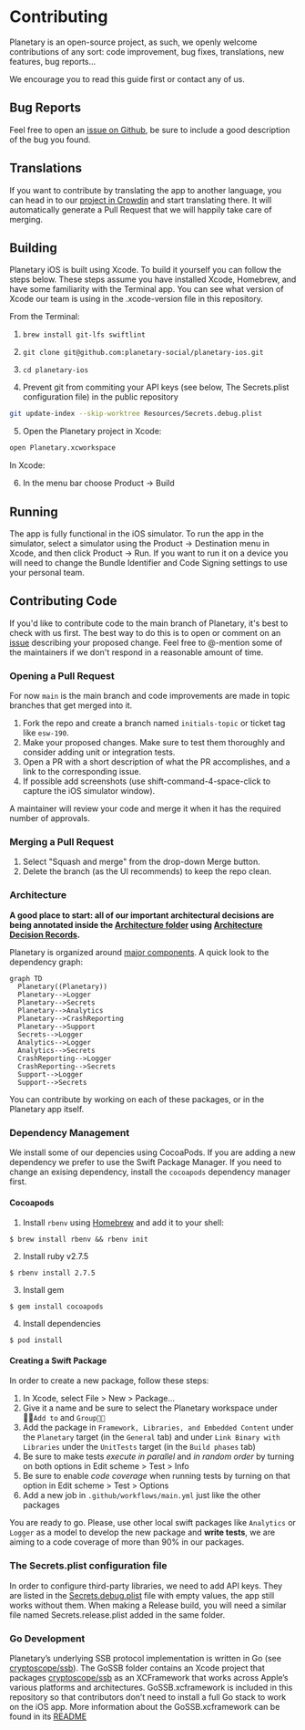 # Contributing

Planetary is an open-source project, as such, we openly welcome contributions of any sort: code improvement, bug fixes, translations, new features, bug reports...

We encourage you to read this guide first or contact any of us.

## Bug Reports

Feel free to open an [issue on Github](https://github.com/planetary-social/planetary-ios/issues), be sure to include a good description of the bug you found.

## Translations

If you want to contribute by translating the app to another language, you can head in to our [project in Crowdin](https://crowdin.com/project/planetary) and start translating there. It will automatically generate a Pull Request that we will happily take care of merging.

## Building

Planetary iOS is built using Xcode. To build it yourself you can follow the steps below. These steps assume you have installed Xcode, Homebrew, and have some familiarity with the Terminal app. You can see what version of Xcode our team is using in the .xcode-version file in this repository.

From the Terminal: 

1. `brew install git-lfs swiftlint`

2. `git clone git@github.com:planetary-social/planetary-ios.git`

3. `cd planetary-ios`

4. Prevent git from commiting your API keys (see below, The Secrets.plist configuration file) in the public repository

```sh
git update-index --skip-worktree Resources/Secrets.debug.plist
```

5. Open the Planetary project in Xcode:

```sh
open Planetary.xcworkspace
```

In Xcode:

6. In the menu bar choose Product -> Build

## Running

The app is fully functional in the iOS simulator. To run the app in the simulator, select a simulator using the Product -> Destination menu in Xcode, and then click Product -> Run.  If you want to run it on a device you will need to change the Bundle Identifier and Code Signing settings to use your personal team.

## Contributing Code

If you'd like to contribute code to the main branch of Planetary, it's best to check with us first. The best way to do this is to open or comment on an [issue](https://github.com/planetary-social/planetary-ios/issues) describing your proposed change. Feel free to @-mention some of the maintainers if we don't respond in a reasonable amount of time.

### Opening a Pull Request

For now `main` is the main branch and code improvements are made in topic branches that get merged into it.

1. Fork the repo and create a branch named `initials-topic` or ticket tag like `esw-190`.
2. Make your proposed changes. Make sure to test them thoroughly and consider adding unit or integration tests.
3. Open a PR with a short description of what the PR accomplishes, and a link to the corresponding issue.
4. If possible add screenshots (use shift-command-4-space-click to capture the iOS simulator window).

A maintainer will review your code and merge it when it has the required number of approvals.

### Merging a Pull Request

1. Select "Squash and merge" from the drop-down Merge button.
2. Delete the branch (as the UI recommends) to keep the repo clean.

### Architecture

**A good place to start: all of our important architectural decisions are being annotated inside the [Architecture folder](Architecture/) using [Architecture Decision Records](http://thinkrelevance.com/blog/2011/11/15/documenting-architecture-decisions).**

Planetary is organized around [major components](https://developer.apple.com/documentation/swift_packages/organizing_your_code_with_local_packages). A quick look to the dependency graph:

```mermaid
graph TD
  Planetary((Planetary))
  Planetary-->Logger
  Planetary-->Secrets
  Planetary-->Analytics
  Planetary-->CrashReporting
  Planetary-->Support
  Secrets-->Logger
  Analytics-->Logger
  Analytics-->Secrets
  CrashReporting-->Logger
  CrashReporting-->Secrets
  Support-->Logger
  Support-->Secrets
```

You can contribute by working on each of these packages, or in the Planetary app itself.

### Dependency Management

We install some of our depencies using CocoaPods. If you are adding a new dependency we prefer to use the Swift Package Manager. If you need to change an exising dependency, install the `cocoapods` dependency manager first. 

#### Cocoapods

1. Install `rbenv` using [Homebrew](https://brew.sh/) and add it to your shell: 

```
$ brew install rbenv && rbenv init
```

2. Install ruby v2.7.5

```
$ rbenv install 2.7.5
```

3. Install gem

```
$ gem install cocoapods
```

4. Install dependencies

```
$ pod install
```

#### Creating a Swift Package

In order to create a new package, follow these steps:

1. In Xcode, select File > New > Package...
2. Give it a name and be sure to select the Planetary workspace under `Add to` and `Group`
3. Add the package in `Framework, Libraries, and Embedded Content` under the `Planetary` target (in the `General` tab) and under `Link Binary with Libraries` under the `UnitTests` target (in the `Build phases` tab)
4. Be sure to make tests _execute in parallel_ and _in random order_ by turning on both options in Edit scheme > Test > Info
5. Be sure to enable _code coverage_ when running tests by turning on that option in Edit scheme > Test > Options
6. Add a new job in `.github/workflows/main.yml` just like the other packages

You are ready to go. Please, use other local swift packages like `Analytics` or `Logger` as a model to develop the new package and **write tests**, we are aiming to a code coverage of more than 90% in our packages.

### The Secrets.plist configuration file

In order to configure third-party libraries, we need to add API keys. They are listed in the [Secrets.debug.plist](Resources/Secrets.debug.plist) file with empty values, the app still works without them. When making a Release build, you will need a similar file named Secrets.release.plist added in the same folder.

### Go Development

Planetary’s underlying SSB protocol implementation is written in Go (see [cryptoscope/ssb](https://github.com/cryptoscope/ssb)). The GoSSB folder contains an Xcode project that packages [cryptoscope/ssb](https://github.com/cryptoscope/ssb) as an XCFramework that works across Apple’s various platforms and architectures. GoSSB.xcframework is included in this repository so that contributors don’t need to install a full Go stack to work on the iOS app. More information about the GoSSB.xcframework can be found in its [README](GoSSB/README.md)
